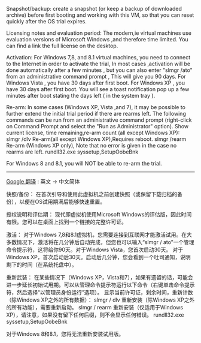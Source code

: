 

Snapshot/backup:
create a snapshot (or keep a backup of downloaded archive) before first booting and working with this VM, so that you can reset quickly after the OS trial expires.

Licensing notes and evaluation period:
The modern,ie virtual machines use evaluation versions of Microsoft Windows ,and therefore time limited. You can find a link the full license on the desktop.

Activation:
For Windows 7,8, and 8.1 virtual machines, you need to connect to the Internet in order to activate the trial, In most cases ,activation will be done automatically after a few minutes , but you can also enter "slmgr /ato" from an administrative command prompt , This will give you 90 days. For Windows Vista , you have 30 days after first boot.
For Windows XP , you have 30 days after first boot. You will see a toast notification pop up a few  minutes after boot stating the days left ( in the system tray ).

Re-arm:
In some cases (Windows XP, Vista ,and 7), it may be possible to further extend the initial trial period if there are rearms left. The following commands can be run from an administrative command prompt (right-click on Command Prompt and select the "Run as Administrator" option).
Show current license, time remaining,re-arm count (all except Windows XP): 
slmgr /dlv
Re-arm(all except Windows XP),Requires reboot.
slmgr /rearm
Re-arm (Windows XP only), Note that no error is given in the case no rearms are left.
rundll32.exe syssetup,SetupOobeBnk

For Windows 8 and 8.1, you will NOT be able to re-arm the trial.

-------------------------
[Google 翻译](https://translate.google.com/?hl=zh-CN#en/zh-CN/Snapshot%2Fbackup%3A%0Acreate%20a%20snapshot%20(or%20keep%20a%20backup%20of%20downloaded%20archive)%20before%20first%20booting%20and%20working%20with%20this%20VM%2C%20so%20that%20you%20can%20reset%20quickly%20after%20the%20OS%20trial%20expires.%0A%0ALicensing%20notes%20and%20evaluation%20period%3A%0AThe%20modern%2Cie%20virtual%20machines%20use%20evaluation%20versions%20of%20Microsoft%20Windows%20%2Cand%20therefore%20time%20limited.%20You%20can%20find%20a%20link%20the%20full%20license%20on%20the%20desktop.%0A%0AActivation%3A%0AFor%20Windows%207%2C8%2C%20and%208.1%20virtual%20machines%2C%20you%20need%20to%20connect%20to%20the%20Internet%20in%20order%20to%20activate%20the%20trial%2C%20In%20most%20cases%20%2Cactivation%20will%20be%20done%20automatically%20after%20a%20few%20minutes%20%2C%20but%20you%20can%20also%20enter%20%22slmgr%20%2Fato%22%20from%20an%20administrative%20command%20prompt%20%2C%20This%20will%20give%20you%2090%20days.%20For%20Windows%20Vista%20%2C%20you%20have%2030%20days%20after%20first%20boot.%0AFor%20Windows%20XP%20%2C%20you%20have%2030%20days%20after%20first%20boot.%20You%20will%20see%20a%20toast%20notification%20pop%20up%20a%20few%20%20minutes%20after%20boot%20stating%20the%20days%20left%20(%20in%20the%20system%20tray%20).%0A%0ARe-arm%3A%0AIn%20some%20cases%20(Windows%20XP%2C%20Vista%20%2Cand%207)%2C%20it%20may%20be%20possible%20to%20further%20extend%20the%20initial%20trial%20period%20if%20there%20are%20rearms%20left.%20The%20following%20commands%20can%20be%20run%20from%20an%20administrative%20command%20prompt%20(right-click%20on%20Command%20Prompt%20and%20select%20the%20%22Run%20as%20Administrator%22%20option).%0AShow%20current%20license%2C%20time%20remaining%2Cre-arm%20count%20(all%20except%20Windows%20XP)%3A%20%0Aslmgr%20%2Fdlv%0ARe-arm(all%20except%20Windows%20XP)%2CRequires%20reboot.%0Aslmgr%20%2Frearm%0ARe-arm%20(Windows%20XP%20only)%2C%20Note%20that%20no%20error%20is%20given%20in%20the%20case%20no%20rearms%20are%20left.%0Arundll32.exe%20syss
) : 英文 -> 中文简体

快照/备份：
在首次引导和使用此虚拟机之前创建快照（或保留下载归档的备份），以便在OS试用期满后能够快速重置。

授权说明和评估期：
现代即虚拟机使用Microsoft Windows的评估版，因此时间有限。您可以在桌面上找到一个链接的完整许可证。

激活：
对于Windows 7,8和8.1虚拟机，您需要连接到互联网才能激活试用。在大多数情况下，激活将在几分钟后自动完成，但您也可以输入“slmgr / ato”一个管理命令提示符，这将给你90天。对于Windows Vista，您首次启动30天。
对于Windows XP，首次启动后30天。启动后几分钟，您会看到一个吐司通知，说明剩下的时间（在系统托盘中）。

重新武装：
在某些情况下（Windows XP，Vista和7），如果有遗留的话，可能会进一步延长初始试用期。可以从管理命令提示符运行以下命令（右键单击命令提示符，然后选择“以管理员身份运行”选项）。
显示当前许可证，剩余时间，重新计数（除Windows XP之外的所有数据）：
slmgr / dlv
重新安装（除Windows XP之外的所有功能），需要重新启动。
slmgr / rearm
重新安装（仅适用于Windows XP），请注意，如果没有留下任何后缀，则不会显示任何错误。
rundll32.exe syssetup,SetupOobeBnk

对于Windows 8和8.1，您将无法重新安装试用版。



